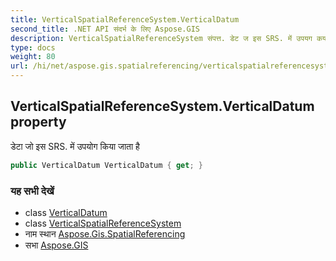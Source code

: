 ```yaml
---
title: VerticalSpatialReferenceSystem.VerticalDatum
second_title: .NET API संदर्भ के लिए Aspose.GIS
description: VerticalSpatialReferenceSystem संपत्त. डेट ज इस SRS. में उपयग कय जत है
type: docs
weight: 80
url: /hi/net/aspose.gis.spatialreferencing/verticalspatialreferencesystem/verticaldatum/
---
```

## VerticalSpatialReferenceSystem.VerticalDatum property

डेटा जो इस SRS. में उपयोग किया जाता है

```csharp
public VerticalDatum VerticalDatum { get; }
```

### यह सभी देखें

* class [VerticalDatum](../../verticaldatum/)
* class [VerticalSpatialReferenceSystem](../)
* नाम स्थान [Aspose.Gis.SpatialReferencing](../../verticalspatialreferencesystem/)
* सभा [Aspose.GIS](../../../)


